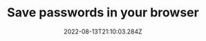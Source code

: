 ---
title: Save passwords in your browser
date: "2022-08-13T21:10:03.284Z"
description: "Most browsers ask if you want to save passwords in the browser itself. If you specify a master password for accessing the password list, then this can be a very secure solution to having lots of unique passwords. Whether you want to sync these passwords between different devices is up to you, but might be a good idea if each of those devices is well-secured in themselves."
position: 19
section: "Passwords"
---